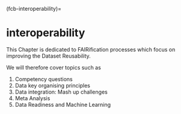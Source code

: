 (fcb-interoperability)=
# interoperability

This Chapter is dedicated to FAIRification processes which focus on improving the Dataset Reusability.

We will therefore cover topics such as


1. Competency questions
2. Data key organising principles 
3. Data integration: Mash up challenges
4. Meta Analysis
5. Data Readiness and Machine Learning



